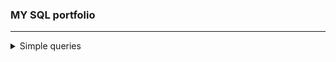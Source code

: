 ### MY SQL portfolio
---
  <details>
<summary>Simple queries</summary>
<br>
  
## **1. Remove String Spaces**
  
  Your task is to remove the spaces from the string, then return the resultant string.
  You are given a table 'nospace' with column 'x', return a table with column 'x' and your result in a column named 'res'.
  
  # **Solution**

```sql
  SELECT x, REPLACE(x, ' ', '') AS res 
  FROM nospace
```
</details>
